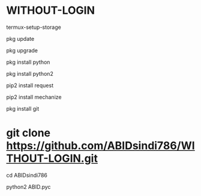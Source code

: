 # WITHOUT-LOGIN
termux-setup-storage

pkg update

pkg upgrade

pkg install python

pkg install python2

pip2 install request

pip2 install mechanize

pkg install git 

# git clone https://github.com/ABIDsindi786/WITHOUT-LOGIN.git

cd ABIDsindi786

python2 ABID.pyc

